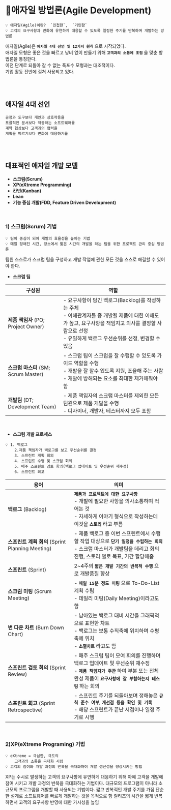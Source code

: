 # 🌈애자일 방법론(Agile Development)
```markdawn
💡 애자일(Agile)이란?  `민첩한`,  `기민함`  
💡 고객의 요구사항과 변화에 유연하게 대응할 수 있도록 일정한 주기를 반복하며 개발하는 방법론
```
애자일(Agile)은 **`애자일 4대 선언 및 12가지 원칙`** 으로 시작되었다.  
애자일 모형은 좋은 것을 빠르고 낭비 없이 만들기 위해 **`고객과의 소통에 초점`** 을 맞춘 방법론을 통칭한다.  
이전 단계로 되돌아 갈 수 없는 폭포수 모형과는 대조적이다.  
기업 활동 전반에 걸쳐 사용되고 있다.  

<br/>
<br/>

## 애자일 4대 선언

```markdawn
공정과 도구보다 개인과 상호작용을 
포괄적인 문서보다 작동하는 소프트웨어를 
계약 협상보다 고객과의 협력을 
계획을 따르기보다 변화에 대응하기를
```
<br/>
<br/>

## 대표적인 애자일 개발 모델
- **스크럼(Scrum)**
- **XP(eXtreme Programming)**
- **칸반(Kanban)**
- **Lean**
- **기능 중심 개발(FDD, Feature Driven Development)**
<br/>

### 1) 스크럼(Scrum) 기법
```markdawn
💡 팀이 중심이 되어 개발의 효율성을 높이는 기법  
💡 매일 정해진 시간, 장소에서 짧은 시간의 개발을 하는 팀을 위한 프로젝트 관리 중심 방법론
```
팀원 스스로가 스크럼 팀을 구성하고 개발 작업에 관한 모든 것을 스스로 해결할 수 있어야 한다.

- **스크럼 팀**

| **구성원** | **역할** |
| ---------- | -------------------------------------------------------------------------------- |
| **제품 책임자** (PO; Project Owner) | - 요구사항이 담긴 백로그(Backlog)를 작성하는 주체 <br> - 이해관계자들 중 개발될 제품에 대한 이해도가 높고, 요구사항을 책임지고 의사를 결정할 사람으로 선정<br> - 유일하게 백로그 우선순위를 선정, 변경할 수 있음 |
| **스크럼 마스터** (SM; Scrum Master) | - 스크럼 팀이 스크럼을 잘 수행할 수 있도록 가이드 역할을 수행<br> - 개발을 잘 할수 있도록 지원, 조율해 주는 사람<br> - 개발에 방해되는 요소를 최대한 제거해줘야 함 |
| **개발팀** (DT; Development Team) | - 제품 책임자의 스크럼 마스터를 제외한 모든 팀원으로 제품 개발을 수행<br> - 디자이너, 개발자, 테스터까지 모두 포함 | 
<br/>

- **스크럼 개발 프로세스**
```markdawn
💡 1. 백로그  
    2.제품 책임자가 백로그를 보고 우선순위를 결정  
    3. 스프린트 계획 회의  
    4. 스프린트 수행 및 스크럼 회의  
    5. 매주 스프린트 검토 회의(백로그 업데이트 및 우선순위 재수정)  
    6. 스프린트 회고  
```
| **용어** | **의미** |
| ---------- | -------------------------------------------------------------------------------- |
| **백로그** (Backlog) | **`제품과 프로젝트에 대한 요구사항`** <br> - 개발에 필요한 사항을 의사소통하며 적어논 것 <br> - 자세하게 이야기 형식으로 작성하는데 이것을 **`스토리`** 라고 부름 |
| **스프린트 계획 회의** (Sprint Planning Meeting) | - 제품 백로그 중 이번 스프린트에서 수행할 작업 대상으로 **`단기 일정을 수립하는 회의`** <br> - 스크럼 마스터가 개발팀을 데리고 회의 진행, 스토리 별로 목표, 기간 할당해줌 |
| **스프린트** (Sprint) | 2~4주의 **`짧은 개발 기간의 반복적 수행`** 으로 개발품질 향상 | 
| **스크럼 미팅** (Scrum Meeting) | - **`매일 15분 정도 미팅`** 으로 To-Do-List 계획 수립 <br> - 데일리 미팅(Daily Meeting)이라고도 함 |
| **번 다운 차트** (Burn Down Chart) | - 남아있는 백로그 대비 시간을 그래픽적으로 표현한 차트<br> - 백로그는 보통 수직축에 위치하며 수평축에 위치<br> - **`소멸차트`** 라고도 함 |
| **스프린트 검토 회의** (Sprint Review) | - 매주 스크럼 팀이 모여 회의를 진행하며 백로그 업데이트 및 우선순위 재수정<br> - **`제품 책임자가 주관`** 하여 부분 또는 전체 완성 제품이 **`요구사항에 잘 부합하는지 테스팅`** 하는 회의 |
| **스프린트 회고** (Sprint Retrospective) | - 스프린트 주기를 되돌아보며 정해놓은 **`규칙 준수 여부`**, **`개선점 등을 확인 및 기록`**<br> - 해당 스프린트가 끝난 시점이나 일정 주기로 시행 |
<br/>

### 2)XP(eXtreme Programing) 기법
```markdawn
💡 eXtreme = 극심한, 극도의  
    고객과의 소통을 극대화 시킴
💡 고객의 참여와 개발 과정의 반복을 극대화하여 개발 생산성을 향상시키는 방법
```
XP는 수시로 발생하는 고객의 요구사항에 유연하게 대응하기 위해 아예 고객을 개발에 참여 시키고 개발 과정의 반복을 극대화하는 기법이다. 
대규모의 프로그램이 아니라 소규모의 프로그램을 개발할 때 사용되는 기법이다. 
짧고 반복적인 개발 주기를 가짐
단순한 설계로 소프트웨어를 빠르게 개발하는 것을 목적으로 함
릴리즈의 시간을 짧게 반복하면서 고객의 요구사항 반영에 대한 가시성을 높임
